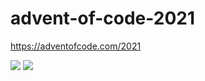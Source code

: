 # advent-of-code-2021
https://adventofcode.com/2021

![](https://img.shields.io/badge/day%20📅-15-blue)
![](https://img.shields.io/badge/stars%20⭐-22-yellow)

